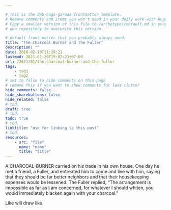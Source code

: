 ```yaml
---

# This is the dnb-hugo-garuda frontmatter template. 
# Remove comments and items you won't need in your daily work with Hugo.
# Copy a smaller version of this file to /archetypes/default.md in your
# own repository to overwrite this version.

# default front matter that you probably always need:
title: "The Charcoal Burner and the Fuller"
description: ""
date: 2018-02-10T11:29:21
lastmod: 2021-01-20T19:02:23+07:00
url: /2021/01/the-charcoal-burner-and-the-fuller
tags:
    - tag1
    - tag2
# set to false to hide comments on this page
# remove this if you want to show comments for less clutter
hide_comments: false
hide_sharebuttons: false
hide_related: false
# tbd.
draft: true
# tbd.
todo: true
# tbd.
linktitle: "use for linking to this post"
# tbd.
resources:
    - src: "file"
      name: "name"
      title: "title"
---
```

A CHARCOAL-BURNER carried on his trade in his own house. One day he met a friend, a Fuller, and entreated him to come and live with him, saying that they should be far better neighbors and that their housekeeping expenses would be lessened. The Fuller replied, “The arrangement is impossible as far as I am concerned, for whatever I should whiten, you would immediately blacken again with your charcoal.”

Like will draw like.

